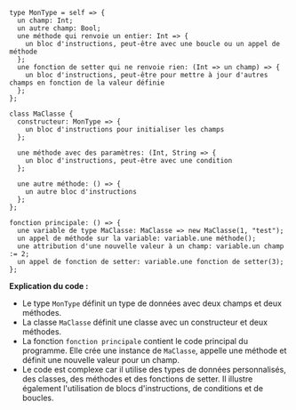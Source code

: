 ```cool
type MonType = self => {
  un champ: Int;
  un autre champ: Bool;
  une méthode qui renvoie un entier: Int => {
    un bloc d'instructions, peut-être avec une boucle ou un appel de méthode
  };
  une fonction de setter qui ne renvoie rien: (Int => un champ) => {
    un bloc d'instructions, peut-être pour mettre à jour d'autres champs en fonction de la valeur définie
  };
};

class MaClasse {
  constructeur: MonType => {
    un bloc d'instructions pour initialiser les champs
  };

  une méthode avec des paramètres: (Int, String => {
    un bloc d'instructions, peut-être avec une condition
  };

  une autre méthode: () => {
    un autre bloc d'instructions
  };
};

fonction principale: () => {
  une variable de type MaClasse: MaClasse => new MaClasse(1, "test");
  un appel de méthode sur la variable: variable.une méthode();
  une attribution d'une nouvelle valeur à un champ: variable.un champ := 2;
  un appel de fonction de setter: variable.une fonction de setter(3);
};
```

**Explication du code :**

* Le type `MonType` définit un type de données avec deux champs et deux méthodes.
* La classe `MaClasse` définit une classe avec un constructeur et deux méthodes.
* La fonction `fonction principale` contient le code principal du programme. Elle crée une instance de `MaClasse`, appelle une méthode et définit une nouvelle valeur pour un champ.
* Le code est complexe car il utilise des types de données personnalisés, des classes, des méthodes et des fonctions de setter. Il illustre également l'utilisation de blocs d'instructions, de conditions et de boucles.